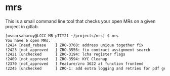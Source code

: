 # mrs

This is a small command line tool that checks your open MRs on a given project in gitlab.

```bash
[oscarsaharoy@LCCC-MB-pTIY21 ~/projects/mrs] $ mrs
You have 6 open MRs.
!2424 [need_rebase    ] ZRO-3760: address unique together fix
!2423 [not_approved   ] ZRO-3556: fix contract assignment search
!2421 [unchecked      ] ZRO-3194: lcha register flags
!2409 [not_approved   ] ZRO-3594: KYC Cleanup
!2370 [not_approved   ] Feature/zro 3622 at function frontend
!2245 [unchecked      ] ZRO-1: add extra logging and retries for pdf generation
```

